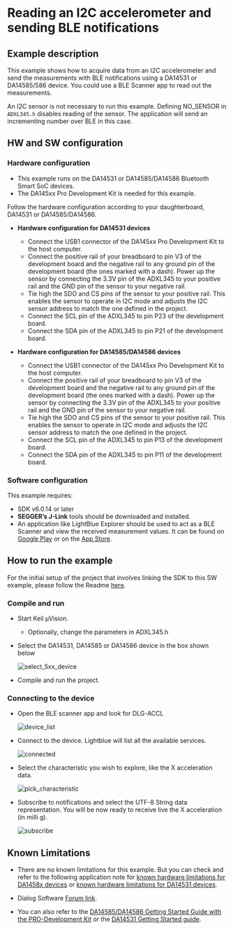 # Reading an I2C accelerometer and sending BLE notifications

## Example description

This example shows how to acquire data from an I2C accelerometer and send the measurements with BLE notifications using a DA14531 or DA14585/586 device. You could use a BLE Scanner app to read out the measurements.

An I2C sensor is not necessary to run this example.
Defining NO_SENSOR in ``ADXL345.h`` disables reading of the sensor. 
The application will send an incrementing number over BLE in this case. 

## HW and SW configuration


### Hardware configuration

- This example runs on the DA14531 or DA14585/DA14586 Bluetooth Smart SoC devices.
- The DA145xx Pro Development Kit is needed for this example.

Follow the hardware configuration according to your daughterboard, DA14531 or DA14585/DA14586.

* **Hardware configuration for DA14531 devices**
    - Connect the USB1 connector of the DA145xx Pro Development Kit to the host computer.
    - Connect the positive rail of your breadboard to pin V3 of the development board and the negative rail to any ground pin of the development board (the ones marked with a dash). Power up the sensor by connecting the 3.3V pin of the ADXL345 to your positive rail and the GND pin of the sensor to your negative rail.
    - Tie high the SDO and CS pins of the sensor to your positive rail. This enables the sensor to operate in I2C mode and adjusts the I2C sensor address to match the one defined in the project.
    - Connect the SCL pin of the ADXL345 to pin P23 of the development board.
    - Connect the SDA pin of the ADXL345 to pin P21 of the development board.

 * **Hardware configuration for DA14585/DA14586 devices**
    - Connect the USB1 connector of the DA145xx Pro Development Kit to the host computer.
    - Connect the positive rail of your breadboard to pin V3 of the development board and the negative rail to any ground pin of the development board (the ones marked with a dash). Power up the sensor by connecting the 3.3V pin of the ADXL345 to your positive rail and the GND pin of the sensor to your negative rail.
    - Tie high the SDO and CS pins of the sensor to your positive rail. This enables the sensor to operate in I2C mode and adjusts the I2C sensor address to match the one defined in the project.
    - Connect the SCL pin of the ADXL345 to pin P13 of the development board.
    - Connect the SDA pin of the ADXL345 to pin P11 of the development board.
  
### Software configuration

This example requires:
- SDK v6.0.14 or later
- **SEGGER’s J-Link** tools should be downloaded and installed.
- An application like LightBlue Explorer should be used to act as a BLE Scanner and view the received measurement values. It can be found on [Google Play](https://play.google.com/store/apps/details?id=com.punchthrough.lightblueexplorer) or on the [App Store](https://apps.apple.com/gb/app/lightblue-explorer/id557428110).

## How to run the example

For the initial setup of the project that involves linking the SDK to this SW example, please follow the Readme [here](https://github.com/dialog-semiconductor/BLE_SDK6_examples).

### Compile and run

- Start Keil µVision.
  - Optionally, change the parameters in ADXL345.h
- Select the DA14531, DA14585 or DA14586 device in the box shown below

    ![select_5xx_device](assets/select_5xx_device.png)

- Compile and run the project.

### Connecting to the device
- Open the BLE scanner app and look for DLG-ACCL
    
    ![device_list](assets/capture_device_list.jpg)

- Connect to the device. Lightblue will list all the available services.

    ![connected](assets/connected.jpg)

- Select the characteristic you wish to explore, like the X acceleration data. 

    ![pick_characteristic](assets/pick_characteristic.jpg)

- Subscribe to notifications and select the UTF-8 String data representation. You will be now ready to receive live the X acceleration (in milli g).
    
    ![subscribe](assets/subscribe.jpg)

## Known Limitations


- There are no known limitations for this example. But you can check and refer to the following application note for
[known hardware limitations for DA1458x devices](https://www.dialog-semiconductor.com/sites/default/files/da1458x-knownlimitations_2019_01_07.pdf) or [known hardware limitations for DA14531 devices](https://www.renesas.com/us/en/document/oth/da1458x-hardware-known-limitations).

- Dialog Software [Forum link](https://www.dialog-semiconductor.com/forum).

- You can also refer to the [DA14585/DA14586 Getting Started Guide with the PRO-Development Kit](http://lpccs-docs.dialog-semiconductor.com/da14585_getting_started/index.html) or the [DA14531 Getting Started guide](https://www.dialog-semiconductor.com/da14531-getting-started).
